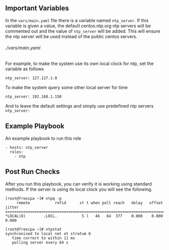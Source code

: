 
## Important Variables

In the `vars/main.yaml` file there is a variable named `ntp_server`. If this variable is given a value, the default centos.ntp.org ntp servers will be commented out and the value of `ntp_server` will be added. This will ensure the ntp server will be used instead of the public centos servers.

###### ./vars/main.yaml
For example, to make the system use its own local clock for ntp, set the variable as follows

`ntp_server: 127.127.1.0`

To make the system query some other local server for time

`ntp_server: 192.168.1.150`

And to leave the default settings and simply use predefined ntp servers
`ntp_server: `

## Example Playbook
An example playbook to run this role

    - hosts: ntp_server
      roles:
        - ntp

## Post Run Checks
After you run this playbook, you can verify it is working using standard methods. If the server is using its local clock you will see the following.

```
[root@freeipa ~]# ntpq -p
     remote           refid      st t when poll reach   delay   offset  jitter
==============================================================================
*LOCAL(0)        .LOCL.           5 l   46   64  377    0.000    0.000   0.000
```

```
[root@freeipa ~]# ntpstat
synchronised to local net at stratum 6
   time correct to within 11 ms
   polling server every 64 s
```
